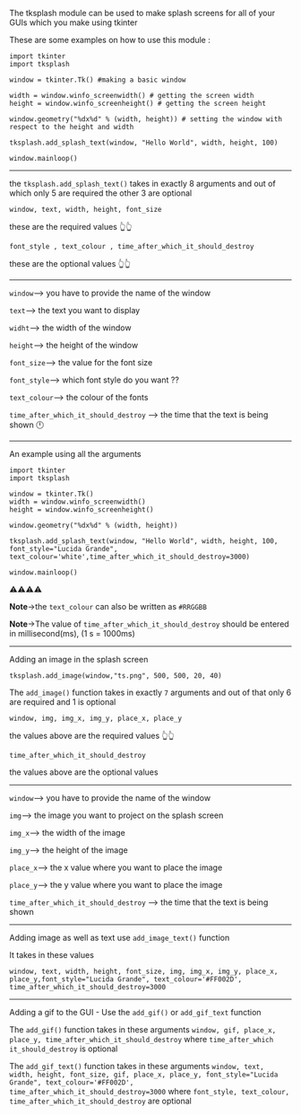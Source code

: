 The tksplash module can be used to make splash screens for all of your GUIs which you make using tkinter

These are some examples on how to use this module :

```
import tkinter
import tksplash

window = tkinter.Tk() #making a basic window 

width = window.winfo_screenwidth() # getting the screen width
height = window.winfo_screenheight() # getting the screen height
 
window.geometry("%dx%d" % (width, height)) # setting the window with respect to the height and width

tksplash.add_splash_text(window, "Hello World", width, height, 100)

window.mainloop()
````

______________
the `tksplash.add_splash_text()` takes in exactly 8 arguments and out of which only 5 are required the other 3 are
optional

`window, text, width, height, font_size`

these are the required values 👆👆

`font_style , text_colour , time_after_which_it_should_destroy`

these are the optional values 👆👆
___
`window`--> you have to provide the name of the window

`text`--> the text you want to display

`widht`--> the width of the window

`height`--> the height of the window

`font_size`--> the value for the font size

`font_style`--> which font style do you want ??

`text_colour`--> the colour of the fonts

`time_after_which_it_should_destroy` --> the time that the text is being shown 🕛

_________________________

An example using all the arguments

```
import tkinter
import tksplash

window = tkinter.Tk()
width = window.winfo_screenwidth()
height = window.winfo_screenheight()

window.geometry("%dx%d" % (width, height))

tksplash.add_splash_text(window, "Hello World", width, height, 100, font_style="Lucida Grande", text_colour='white',time_after_which_it_should_destroy=3000)

window.mainloop()
```

⚠⚠⚠⚠

**Note**->the `text_colour` can also be written as `#RRGGBB`

**Note**->The value of `time_after_which_it_should_destroy` should be entered in millisecond(ms), (1 s = 1000ms)


------

Adding an image in the splash screen

`tksplash.add_image(window,"ts.png", 500, 500, 20, 40)`

The `add_image()` function takes in exactly `7` arguments and out of that only 6 are required and 1 is optional

`window, img, img_x, img_y, place_x, place_y`

the values above are the required values 👆👆

`time_after_which_it_should_destroy`

the values above are the optional values

___
`window`--> you have to provide the name of the window

`img`--> the image you want to project on the splash screen

`img_x`--> the width of the image

`img_y`--> the height of the image

`place_x`--> the x value where you want to place the image

`place_y`--> the y value where you want to place the image

`time_after_which_it_should_destroy` --> the time that the text is being shown

_________________________

Adding image as well as text use `add_image_text()` function

It takes in these values

`window, text, width, height, font_size, img, img_x, img_y, place_x, place_y,font_style="Lucida Grande", text_colour='#FF002D', time_after_which_it_should_destroy=3000`

--------------
Adding a gif to the GUI - Use the `add_gif()` or `add_gif_text` function

The `add_gif()` function takes in these
arguments `window, gif, place_x, place_y, time_after_which_it_should_destroy`
where `time_after_which it_should_destroy` is optional

The `add_gif_text()` function takes in these
arguments `window, text, width, height, font_size, gif, place_x, place_y, font_style="Lucida Grande", text_colour='#FF002D', time_after_which_it_should_destroy=3000`
where `font_style, text_colour, time_after_which_it_should_destroy` are optional